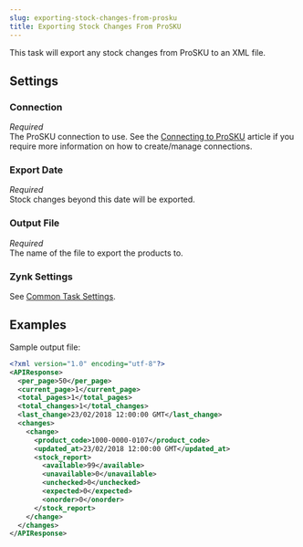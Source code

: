 ```yaml
---
slug: exporting-stock-changes-from-prosku
title: Exporting Stock Changes From ProSKU
---
```

This task will export any stock changes from ProSKU to an XML file. 

## Settings
### Connection
_Required_  
The ProSKU connection to use. See the [Connecting to ProSKU](connecting-to-prosku) article if you require more information on how to create/manage connections.

### Export Date
_Required_  
Stock changes beyond this date will be exported.

### Output File
_Required_  
The name of the file to export the products to.

### Zynk Settings
See [Common Task Settings](common-task-settings).

## Examples
Sample output file:
```xml
<?xml version="1.0" encoding="utf-8"?>
<APIResponse>
  <per_page>50</per_page>
  <current_page>1</current_page>
  <total_pages>1</total_pages>
  <total_changes>1</total_changes>
  <last_change>23/02/2018 12:00:00 GMT</last_change>
  <changes>
    <change>
      <product_code>1000-0000-0107</product_code>
      <updated_at>23/02/2018 12:00:00 GMT</updated_at>
      <stock_report>
        <available>99</available>
        <unavailable>0</unavailable>
        <unchecked>0</unchecked>
        <expected>0</expected>
        <onorder>0</onorder>
      </stock_report>
    </change>
  </changes>
</APIResponse>
```
